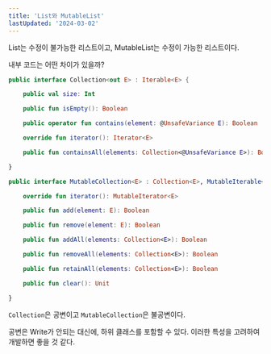 ```yaml
---
title: 'List와 MutableList'
lastUpdated: '2024-03-02'
---
```


List는 수정이 불가능한 리스트이고, MutableList는 수정이 가능한 리스트이다.

내부 코드는 어떤 차이가 있을까?

```kotlin
public interface Collection<out E> : Iterable<E> {

    public val size: Int

    public fun isEmpty(): Boolean

    public operator fun contains(element: @UnsafeVariance E): Boolean

    override fun iterator(): Iterator<E>

    public fun containsAll(elements: Collection<@UnsafeVariance E>): Boolean

}

public interface MutableCollection<E> : Collection<E>, MutableIterable<E> {

    override fun iterator(): MutableIterator<E>

    public fun add(element: E): Boolean

    public fun remove(element: E): Boolean

    public fun addAll(elements: Collection<E>): Boolean

    public fun removeAll(elements: Collection<E>): Boolean

    public fun retainAll(elements: Collection<E>): Boolean

    public fun clear(): Unit

}
```

`Collection`은 공변이고 `MutableCollection`은 불공변이다.

공변은 Write가 안되는 대신에, 하위 클래스를 포함할 수 있다. 이러한 특성을 고려하여 개발하면 좋을 것 같다.

